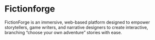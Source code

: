 # Fictionforge
FictionForge is an immersive, web-based platform designed to empower storytellers, game writers, and narrative designers to create interactive, branching “choose your own adventure” stories with ease. 
